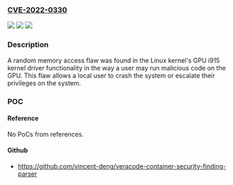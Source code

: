 ### [CVE-2022-0330](https://cve.mitre.org/cgi-bin/cvename.cgi?name=CVE-2022-0330)
![](https://img.shields.io/static/v1?label=Product&message=kernel&color=blue)
![](https://img.shields.io/static/v1?label=Version&message=n%2Fa&color=blue)
![](https://img.shields.io/static/v1?label=Vulnerability&message=CWE-281&color=brighgreen)

### Description

A random memory access flaw was found in the Linux kernel's GPU i915 kernel driver functionality in the way a user may run malicious code on the GPU. This flaw allows a local user to crash the system or escalate their privileges on the system.

### POC

#### Reference
No PoCs from references.

#### Github
- https://github.com/vincent-deng/veracode-container-security-finding-parser

